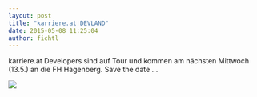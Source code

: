 ```yaml
---
layout: post
title: "karriere.at DEVLAND"
date: 2015-05-08 11:25:04
author: fichtl
---
```

karriere.at Developers sind auf Tour und kommen am nächsten Mittwoch (13.5.) an die FH Hagenberg. Save the date ...

![](//kcdn.at/dev-blog/images/karriere-at-devland/devland-coming-soon.png)